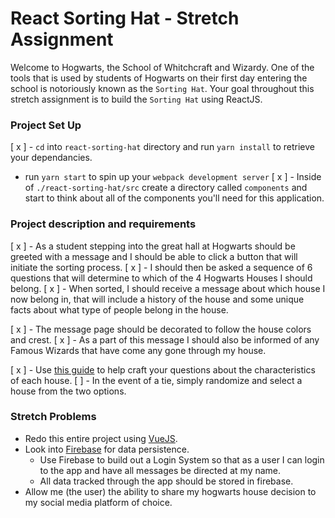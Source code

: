 # React Sorting Hat - Stretch Assignment

Welcome to Hogwarts, the School of Whitchcraft and Wizardy. One of the tools that is used by students of Hogwarts on their first day entering the school is notoriously known as the `Sorting Hat`. Your goal throughout this stretch assignment is to build the `Sorting Hat` using ReactJS.

### Project Set Up

[ x ] - `cd` into `react-sorting-hat` directory and run `yarn install` to retrieve your dependancies.
- run `yarn start` to spin up your `webpack development server`
[ x ] - Inside of `./react-sorting-hat/src` create a directory called `components` and start to think about all of the components you'll need for this application.

### Project description and requirements

[ x ] - As a student stepping into the great hall at Hogwarts should be greeted with a message and I should be able to click a button that will initiate the sorting process.
[ x ] - I should then be asked a sequence of 6 questions that will determine to which of the 4 Hogwarts Houses I should belong.
[ x ] - When sorted, I should receive a message about which house I now belong in, that will include a history of the house and some unique facts about what type of people belong in the house.

  [ x ] - The message page should be decorated to follow the house colors and crest.
  [ x ] - As a part of this message I should also be informed of any Famous Wizards that have come any gone through my house.

[ x ] - Use [this guide](http://harrypotter.wikia.com/wiki/Hogwarts_Houses) to help craft your questions about the characteristics of each house.
[ ] - In the event of a tie, simply randomize and select a house from the two options.

### Stretch Problems

- Redo this entire project using [VueJS](https://vuejs.org/).
- Look into [Firebase](https://firebase.google.com/) for data persistence.
  - Use Firebase to build out a Login System so that as a user I can login to the app and have all messages be directed at my name.
  - All data tracked through the app should be stored in firebase.
- Allow me (the user) the ability to share my hogwarts house decision to my social media platform of choice.
